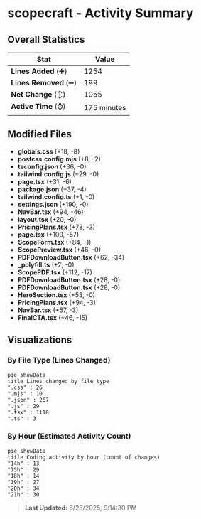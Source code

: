 # scopecraft - Activity Summary 

## Overall Statistics

| Stat                   | Value                                                             |
| ---------------------- | ----------------------------------------------------------------- |
| **Lines Added** (➕)   | 1254                                          |
| **Lines Removed** (➖) | 199                                        |
| **Net Change** (↕)    | 1055                |
| **Active Time** (⌚)   | 175 minutes |


## Modified Files
- **globals.css** (+18, -8)
- **postcss.config.mjs** (+8, -2)
- **tsconfig.json** (+36, -0)
- **tailwind.config.js** (+29, -0)
- **page.tsx** (+31, -6)
- **package.json** (+37, -4)
- **tailwind.config.ts** (+1, -0)
- **settings.json** (+190, -0)
- **NavBar.tsx** (+94, -46)
- **layout.tsx** (+20, -0)
- **PricingPlans.tsx** (+78, -3)
- **page.tsx** (+100, -57)
- **ScopeForm.tsx** (+84, -1)
- **ScopePreview.tsx** (+46, -0)
- **PDFDownloadButton.tsx** (+62, -34)
- **_polyfill.ts** (+2, -0)
- **ScopePDF.tsx** (+112, -17)
- **PDFDownloadButton.tsx** (+28, -0)
- **PDFDownloadButton.tsx** (+28, -0)
- **HeroSection.tsx** (+53, -0)
- **PricingPlans.tsx** (+94, -3)
- **NavBar.tsx** (+57, -3)
- **FinalCTA.tsx** (+46, -15)

## Visualizations

### By File Type (Lines Changed)

```mermaid
pie showData
title Lines changed by file type
".css" : 26
".mjs" : 10
".json" : 267
".js" : 29
".tsx" : 1118
".ts" : 3
```

### By Hour (Estimated Activity Count)

```mermaid
pie showData
title Coding activity by hour (count of changes)
"14h" : 13
"15h" : 29
"18h" : 14
"19h" : 27
"20h" : 34
"21h" : 30
```


> **Last Updated:** 6/23/2025, 9:14:30 PM